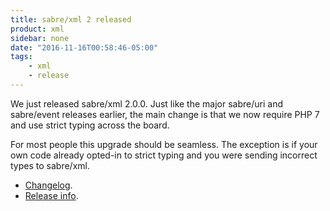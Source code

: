 ```yaml
---
title: sabre/xml 2 released
product: xml 
sidebar: none
date: "2016-11-16T00:58:46-05:00"
tags:
    - xml
    - release
---
```


We just released sabre/xml 2.0.0.  Just like the major sabre/uri and
sabre/event releases earlier, the main change is that we now require PHP 7
and use strict typing across the board.

For most people this upgrade should be seamless. The exception is if your
own code already opted-in to strict typing and you were sending incorrect
types to sabre/xml.

* [Changelog][1].
* [Release info][2].

[1]: https://github.com/sabre-io/xml/blob/2.0.0/CHANGELOG.md
[2]: https://github.com/sabre-io/xml/releases
